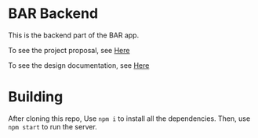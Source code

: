 BAR Backend
===========

This is the backend part of the BAR app.

To see the project proposal, see [Here](docs/proposal.md)

To see the design documentation, see [Here](docs/design.md)


# Building

After cloning this repo, Use `npm i` to install all the dependencies.
Then, use `npm start` to run the server.